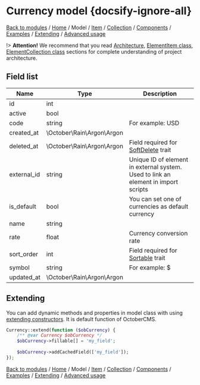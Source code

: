# Currency model {docsify-ignore-all}

[Back to modules](modules/home.md)
/ [Home](modules/currency/home.md)
/ Model
/ [Item](modules/currency/item/item.md)
/ [Collection](modules/currency/collection/collection.md)
/ [Components](modules/currency/component/component.md)
/ [Examples](modules/currency/examples/examples.md)
/ [Extending](modules/currency/extending/extending.md)
/ [Advanced usage](modules/currency/advanced-usage/home.md)

!> **Attention!**  We recommend that you read [Architecture](home.md#architecture), [ElementItem class](item-class/item-class.md),
[ElementCollection class](collection-class/collection-class.md) sections for complete understanding of  project architecture.

## Field list

|  Name | Type | Description |
|-------|------|--------|
|id|int|
|active|bool|
|code|string|For example: USD|
|created_at|\October\Rain\Argon\Argon|
|deleted_at|\October\Rain\Argon\Argon|Field required for [SoftDelete](https://octobercms.com/docs/database/traits#soft-deleting) trait|
|external_id|string|Unique ID of element in external system. Used to link an element in import scripts|
|is_default|bool|You can set one of currencies as default currency|
|name|string|
|rate|float|Currency conversion rate|
|sort_order|int|Field required for [Sortable](https://octobercms.com/docs/database/traits#sortable) trait|
|symbol|string|For example: $|
|updated_at|\October\Rain\Argon\Argon|

## Extending

You can add dynamic methods and properties in model class with using [extending constructors](http://octobercms.com/docs/services/behaviors#constructor-extension).
It is default function of OctoberCMS.

```php
Currency::extend(function ($obCurrency) {
    /** @var Currency $obCurrency */
    $obCurrency->fillable[] = 'my_field';
    
    $obCurrency->addCachedField(['my_field']);
});
```

[Back to modules](modules/home.md)
/ [Home](modules/currency/home.md)
/ Model
/ [Item](modules/currency/item/item.md)
/ [Collection](modules/currency/collection/collection.md)
/ [Components](modules/currency/component/component.md)
/ [Examples](modules/currency/examples/examples.md)
/ [Extending](modules/currency/extending/extending.md)
/ [Advanced usage](modules/currency/advanced-usage/home.md)